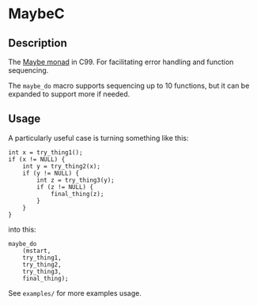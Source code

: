 # MaybeC

## Description

The [Maybe monad](https://en.wikipedia.org/wiki/Monad_(functional_programming)#The_Maybe_monad) in C99. For facilitating error handling and function sequencing.

The `maybe_do` macro supports sequencing up to 10 functions, but it can be expanded to support more if needed.

## Usage

A particularly useful case is turning something like this:

```
int x = try_thing1();
if (x != NULL) {
    int y = try_thing2(x);
    if (y != NULL) {
        int z = try_thing3(y);
        if (z != NULL) {
            final_thing(z);
        }
    }
}
```

into this:

```
maybe_do
    (mstart,
    try_thing1,
    try_thing2,
    try_thing3,
    final_thing);
```

See `examples/` for more examples usage.